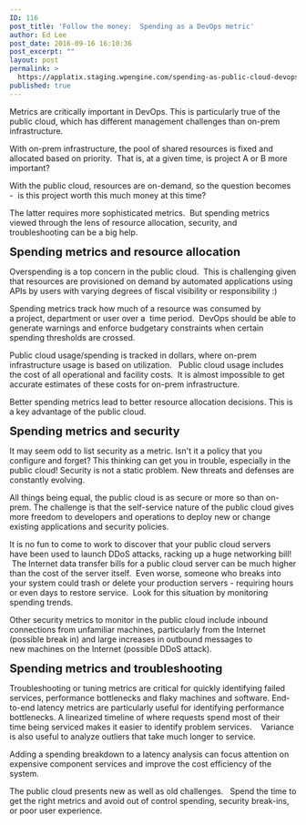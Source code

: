 ```yaml
---
ID: 116
post_title: 'Follow the money:  Spending as a DevOps metric'
author: Ed Lee
post_date: 2016-09-16 16:10:36
post_excerpt: ""
layout: post
permalink: >
  https://applatix.staging.wpengine.com/spending-as-public-cloud-devops-metrics/
published: true
---
```

<p class="p1"><span class="s1">Metrics are critically important in DevOps. This is particularly true of the public cloud, which has different management challenges than on-prem infrastructure.</span></p><p class="p1"><span class="s1">With on-prem infrastructure, the pool of shared resources is fixed and allocated based on priority.  That is, a</span><span class="s1">t a given time, is project A or B more important? </span></p><p class="p1"><span class="s1">With the public cloud, resources are on-demand, so the question becomes -  is this project worth this much money at this time?</span></p><p class="p1">The latter requires more sophisticated metrics.  But spending metrics viewed through the lens of<span class="s1"> resource allocation, security, and troubleshooting can be a big help.   </span></p><p class="p1"><span class="s1" style="font-size: 20px;"><b>Spending metrics and resource allocation</b></span></p><p class="p1"><span class="s1">Overspending is a top concern in the public cloud.  This is challenging given that resources are provisioned on demand by automated applications using APIs by users with varying degrees of fiscal visibility or responsibility :)</span></p><p class="p1">Spending metrics track how much of a resource was consumed by a project, department or user over a  time period.  DevOps should be able to generate warnings and enforce budgetary constraints when certain spending thresholds are crossed. </p><p class="p1"><span class="s1">Public cloud usage/spending is tracked in dollars, where on-prem infrastructure usage is based on utilization.   </span><span class="s1">Public cloud usage includes the cost of all operational and facility costs.  It is almost impossible to get accurate estimates of these costs for on-prem infrastructure.</span></p><p class="p1"><span class="s1">Better spending metrics lead to better resource allocation decisions. This is a key advantage of the public cloud. </span></p><p class="p1"><span class="s1" style="font-size: 20px;"><b>Spending metrics and security</b></span></p><p class="p1"><span class="s1">It may seem odd to list security as a metric. Isn't it a policy that you configure and forget? This thinking can get you in trouble, especially in the public cloud! Security is not a static problem. New threats and defenses are constantly evolving.</span></p><p class="p1"><span class="s1">All things being equal, the public cloud is as secure or more so than on-prem. The challenge is that the self-service nature of the public cloud gives more freedom to developers and operations to deploy new or change existing applications and security policies.</span></p><p class="p1"><span class="s1">It is no fun to come to work to discover that your public cloud servers have been used to launch DDoS attacks, racking up a huge networking bill!  The Internet data transfer bills for a public cloud server can be much higher than the cost of the server itself.  Even worse, someone who breaks into your system could trash or delete your production servers - requiring hours or even days to restore service.  Look for this situation by monitoring spending trends.</span></p><p class="p1"><span class="s1">Other security metrics to monitor in the public cloud include inbound connections from unfamiliar machines, particularly from the Internet (possible break in) and large increases in outbound messages to new machines on the Internet (possible DDoS attack).</span></p><p class="p1"><span class="s1" style="font-size: 20px;"><b>Spending metrics and troubleshooting</b></span></p><p class="p1"><span class="s1">Troubleshooting or tuning metrics are critical for quickly identifying failed services, performance bottlenecks and flaky machines and software. End-to-end latency metrics are particularly useful for identifying performance bottlenecks. A linearized timeline of where requests spend most of their time being serviced makes it easier to identify problem services.    V</span><span class="s1">ariance is also useful to analyze outliers that take much longer to service.</span></p><p class="p1"><span class="s1">Adding a spending breakdown to a latency analysis can focus attention on expensive component services and improve the cost efficiency of the system.</span></p><p class="p1"><span class="s1">The public cloud presents new as well as old challenges.   </span><span class="s1">Spend the time to get the right metrics and avoid out of control spending, security break-ins, or poor user experience.</span></p>